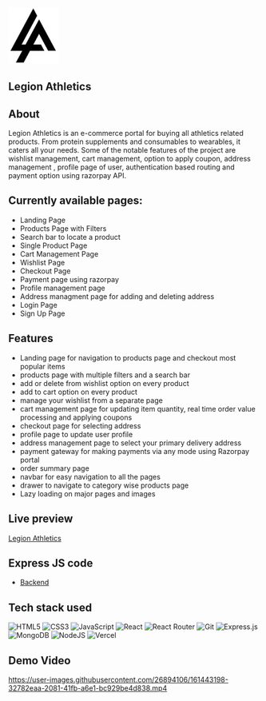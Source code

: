 <img src='public/lalogo.jpg' alt='logo' width=100px/>

## Legion Athletics

## About

Legion Athletics is an e-commerce portal for buying all athletics related
products. From protein supplements and consumables to wearables, it caters all your needs. Some of the notable features of the project are wishlist management, cart management, option to apply coupon, address management , profile page of user, authentication based routing and payment option using razorpay API.

## Currently available pages:

- Landing Page
- Products Page with Filters
- Search bar to locate a product
- Single Product Page
- Cart Management Page
- Wishlist Page
- Checkout Page
- Payment page using razorpay
- Profile management page
- Address managment page for adding and deleting address
- Login Page
- Sign Up Page

## Features

- Landing page for navigation to products page and checkout most popular items
- products page with multiple filters and a search bar
- add or delete from wishlist option on every product
- add to cart option on every product
- manage your wishlist from a separate page
- cart management page for updating item quantity, real time order value
  processing and applying coupons
- checkout page for selecting address
- profile page to update user profile
- address management page to select your primary delivery address
- payment gateway for making payments via any mode using Razorpay portal
- order summary page
- navbar for easy navigation to all the pages
- drawer to navigate to category wise products page
- Lazy loading on major pages and images

## Live preview

[Legion Athletics](https://legionathletics.netlify.app/)

## Express JS code
- [Backend](https://github.com/shrey27/Legion_Athletics_FS_Backend)

## Tech stack used

![HTML5](https://img.shields.io/badge/html5-%23E34F26.svg?style=for-the-badge&logo=html5&logoColor=white)
![CSS3](https://img.shields.io/badge/css3-%231572B6.svg?style=for-the-badge&logo=css3&logoColor=white)
![JavaScript](https://img.shields.io/badge/javascript-%23323330.svg?style=for-the-badge&logo=javascript&logoColor=%23F7DF1E)
![React](https://img.shields.io/badge/react-%2320232a.svg?style=for-the-badge&logo=react&logoColor=%2361DAFB)
![React Router](https://img.shields.io/badge/React_Router-CA4245?style=for-the-badge&logo=react-router&logoColor=white)
![Git](https://img.shields.io/badge/git-%23F05033.svg?style=for-the-badge&logo=git&logoColor=white)
![Express.js](https://img.shields.io/badge/express.js-%23404d59.svg?style=for-the-badge&logo=express&logoColor=%2361DAFB)
![MongoDB](https://img.shields.io/badge/MongoDB-%234ea94b.svg?style=for-the-badge&logo=mongodb&logoColor=white)
![NodeJS](https://img.shields.io/badge/node.js-6DA55F?style=for-the-badge&logo=node.js&logoColor=white)
![Vercel](https://img.shields.io/badge/vercel-%23000000.svg?style=for-the-badge&logo=vercel&logoColor=white)


## Demo Video

https://user-images.githubusercontent.com/26894106/161443198-32782eaa-2081-41fb-a6e1-bc929be4d838.mp4
